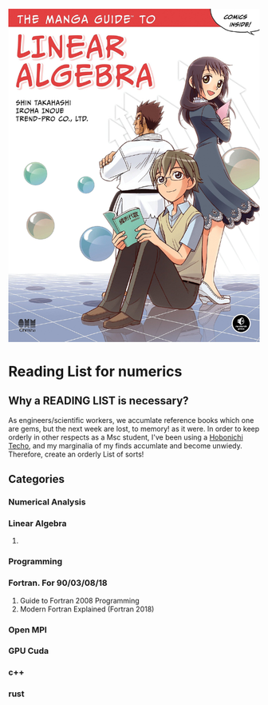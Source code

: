 ![Linear_algebra](https://github.com/michaelraba/readingList/blob/master/book.jpg "linear algebra book")

# Reading List for numerics 

## Why a READING LIST is necessary?

As engineers/scientific workers, we accumlate reference books which one are gems, but the next week are lost, to memory! as it were. In order to keep orderly in other respects as a Msc student, I've been using a [Hobonichi Techo](https://www.1101.com/store/techo/en/), and my marginalia of my finds accumlate and become unwiedy. Therefore, create an orderly List of sorts!

## Categories 

### Numerical Analysis
### Linear Algebra
1. 
### Programming
### Fortran. For 90/03/08/18
1. Guide to Fortran 2008 Programming
2. Modern Fortran Explained (Fortran 2018)

### Open MPI
### GPU Cuda
### c++
### rust

